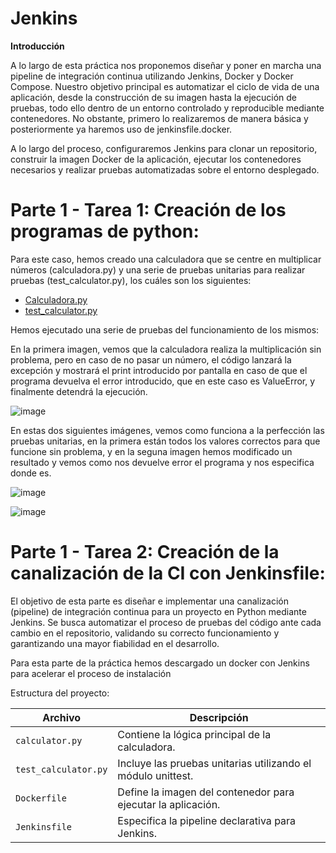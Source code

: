 # Jenkins

**Introducción**

A lo largo de esta práctica nos proponemos diseñar y poner en marcha una pipeline de integración continua utilizando Jenkins, Docker y Docker Compose. Nuestro objetivo principal es automatizar el ciclo de vida de una aplicación, desde la construcción de su imagen hasta la ejecución de pruebas, todo ello dentro de un entorno controlado y reproducible mediante contenedores. No obstante, primero lo realizaremos de manera básica y posteriormente ya haremos uso de jenkinsfile.docker.

A lo largo del proceso, configuraremos Jenkins para clonar un repositorio, construir la imagen Docker de la aplicación, ejecutar los contenedores necesarios y realizar pruebas automatizadas sobre el entorno desplegado. 

# Parte 1 - Tarea 1: Creación de los programas de python:

Para este caso, hemos creado una calculadora que se centre en multiplicar números (calculadora.py) y una serie de pruebas unitarias para realizar pruebas (test_calculator.py), los cuáles son los siguientes:

- [Calculadora.py](https://github.com/alvaromespen/pps-10003375/blob/main/template-main/RA5/RA5_1/calculadora.py)
- [test_calculator.py](https://github.com/alvaromespen/pps-10003375/blob/main/template-main/RA5/RA5_1/test_calculator.py)

Hemos ejecutado una serie de pruebas del funcionamiento de los mismos:

En la primera imagen, vemos que la calculadora realiza la multiplicación sin problema, pero en caso de no pasar un número, el código lanzará la excepción y mostrará el print introducido por pantalla en caso de que el programa devuelva el error introducido, que en este caso es ValueError, y finalmente detendrá la ejecución.

![image](https://github.com/user-attachments/assets/12eed50c-e8c6-4ca3-9262-90da07940dfa)

En estas dos siguientes imágenes, vemos como funciona a la perfección las pruebas unitarias, en la primera están todos los valores correctos para que funcione sin problema, y en la seguna imagen hemos modificado un resultado y vemos como nos devuelve error el programa y nos especifica donde es.

![image](https://github.com/user-attachments/assets/c03a1550-c54a-482d-be47-ecffa3653718)

![image](https://github.com/user-attachments/assets/8b95dbcb-8348-49cc-ab7f-74452e769169)

# Parte 1 - Tarea 2: Creación de la canalización de la CI con Jenkinsfile:

El objetivo de esta parte es diseñar e implementar una canalización (pipeline) de integración continua para un proyecto en Python mediante Jenkins. Se busca automatizar el proceso de pruebas del código ante cada cambio en el repositorio, validando su correcto funcionamiento y garantizando una mayor fiabilidad en el desarrollo.

Para esta parte de la práctica hemos descargado un docker con Jenkins para acelerar el proceso de instalación

Estructura del proyecto:

| Archivo              | Descripción                                                    |
| -------------------- | -------------------------------------------------------------- |
| `calculator.py`      | Contiene la lógica principal de la calculadora.                |
| `test_calculator.py` | Incluye las pruebas unitarias utilizando el módulo unittest. |
| `Dockerfile`         | Define la imagen del contenedor para ejecutar la aplicación.   |
| `Jenkinsfile`        | Especifica la pipeline declarativa para Jenkins.               |

